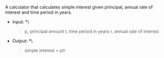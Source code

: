 A calculator that calculates simple interest given principal, annual rate of interest and time period in years.  

* Input: *\
   > p, principal amount
   > t, time period in years
   > r, annual rate of interest
* Output: *\
   > simple interest = p*t*r

